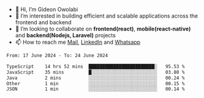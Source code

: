 - 👋 Hi, I’m Gideon Owolabi
- 👀 I’m interested in building efficient and scalable applications across the frontend and backend
- 💞️ I’m looking to collaborate on <b>frontend(react)</b>, <b>mobile(react-native)</b> and <b>backend(Nodejs, Laravel)</b> projects
- 📫 How to reach me <a href="mailto:gideoniyin2021@gmail.com">Mail</a>, <a href="https://www.linkedin.com/in/gideon-owolabi-9b667a232/">LinkedIn</a> and <a href="https://wa.me/2348055377085">Whatsapp</a>

<!---
gude1/gude1 is a ✨ special ✨ repository because its `README.md` (this file) appears on your GitHub profile.
You can click the Preview link to take a look at your changes.
--->

<!--START_SECTION:waka-->

```txt
From: 17 June 2024 - To: 24 June 2024

TypeScript    14 hrs 52 mins  ████████████████████████░   95.53 %
JavaScript    35 mins         █░░░░░░░░░░░░░░░░░░░░░░░░   03.80 %
Java          2 mins          ░░░░░░░░░░░░░░░░░░░░░░░░░   00.24 %
Other         1 min           ░░░░░░░░░░░░░░░░░░░░░░░░░   00.15 %
JSON          1 min           ░░░░░░░░░░░░░░░░░░░░░░░░░   00.14 %
```

<!--END_SECTION:waka-->
